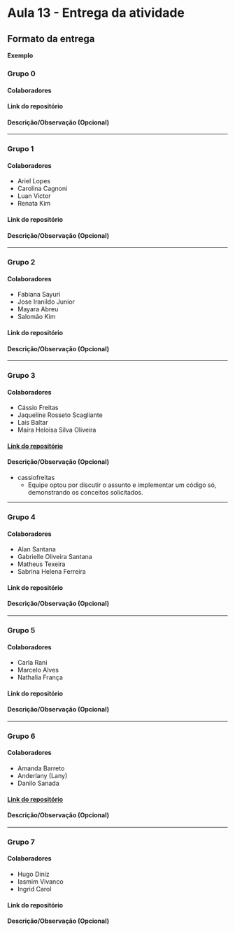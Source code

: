 # Aula 13 - Entrega da atividade

## Formato da entrega

**Exemplo**

### Grupo 0

#### Colaboradores

#### Link do repositório

#### Descrição/Observação (Opcional)

----

### Grupo 1

#### Colaboradores

- Ariel Lopes
- Carolina Cagnoni
- Luan Victor
- Renata Kim

#### Link do repositório

#### Descrição/Observação (Opcional)

----

### Grupo 2

#### Colaboradores

- Fabiana Sayuri
- Jose Iranildo Junior
- Mayara Abreu
- Salomão Kim

#### Link do repositório

#### Descrição/Observação (Opcional)

----

### Grupo 3

#### Colaboradores

- Cássio Freitas
- Jaqueline Rosseto Scagliante
- Laís Baltar
- Maíra Heloísa Silva Oliveira

#### [Link do repositório](https://github.com/cassiofreitas/dhme_aulas_e_exercicios/tree/main/aula13_atividade_1)

#### Descrição/Observação (Opcional)
- cassiofreitas
  - Equipe optou por discutir o assunto e implementar um código só, demonstrando os conceitos solicitados. 

----

### Grupo 4

#### Colaboradores

- Alan Santana
- Gabrielle Oliveira Santana
- Matheus Texeira
- Sabrina Helena Ferreira

#### Link do repositório

#### Descrição/Observação (Opcional)

----

### Grupo 5

#### Colaboradores

- Carla Rani
- Marcelo Alves
- Nathalia França

#### Link do repositório

#### Descrição/Observação (Opcional)

----

### Grupo 6

#### Colaboradores

- Amanda Barreto
- Anderlany (Lany)
- Danilo Sanada

#### [Link do repositório](https://github.com/lanyarag/enumDictionary.git)

#### Descrição/Observação (Opcional)

----

### Grupo 7

#### Colaboradores

- Hugo Diniz
- Iasmim Vivanco
- Ingrid Carol

#### Link do repositório

#### Descrição/Observação (Opcional)

